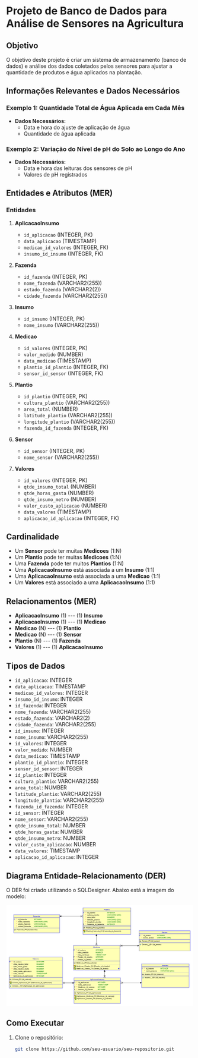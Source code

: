 # Projeto de Banco de Dados para Análise de Sensores na Agricultura

## Objetivo
O objetivo deste projeto é criar um sistema de armazenamento (banco de dados) e análise dos dados coletados pelos sensores para ajustar a quantidade de produtos e água aplicados na plantação.

## Informações Relevantes e Dados Necessários

### Exemplo 1: Quantidade Total de Água Aplicada em Cada Mês
- **Dados Necessários:**
  - Data e hora do ajuste de aplicação de água
  - Quantidade de água aplicada

### Exemplo 2: Variação do Nível de pH do Solo ao Longo do Ano
- **Dados Necessários:**
  - Data e hora das leituras dos sensores de pH
  - Valores de pH registrados

## Entidades e Atributos (MER)

### Entidades
1. **AplicacaoInsumo**
   - `id_aplicacao` (INTEGER, PK)
   - `data_aplicacao` (TIMESTAMP)
   - `medicao_id_valores` (INTEGER, FK)
   - `insumo_id_insumo` (INTEGER, FK)

2. **Fazenda**
   - `id_fazenda` (INTEGER, PK)
   - `nome_fazenda` (VARCHAR2(255))
   - `estado_fazenda` (VARCHAR2(2))
   - `cidade_fazenda` (VARCHAR2(255))

3. **Insumo**
   - `id_insumo` (INTEGER, PK)
   - `nome_insumo` (VARCHAR2(255))

4. **Medicao**
   - `id_valores` (INTEGER, PK)
   - `valor_medido` (NUMBER)
   - `data_medicao` (TIMESTAMP)
   - `plantio_id_plantio` (INTEGER, FK)
   - `sensor_id_sensor` (INTEGER, FK)

5. **Plantio**
   - `id_plantio` (INTEGER, PK)
   - `cultura_plantio` (VARCHAR2(255))
   - `area_total` (NUMBER)
   - `latitude_plantio` (VARCHAR2(255))
   - `longitude_plantio` (VARCHAR2(255))
   - `fazenda_id_fazenda` (INTEGER, FK)

6. **Sensor**
   - `id_sensor` (INTEGER, PK)
   - `nome_sensor` (VARCHAR2(255))

7. **Valores**
   - `id_valores` (INTEGER, PK)
   - `qtde_insumo_total` (NUMBER)
   - `qtde_horas_gasta` (NUMBER)
   - `qtde_insumo_metro` (NUMBER)
   - `valor_custo_aplicacao` (NUMBER)
   - `data_valores` (TIMESTAMP)
   - `aplicacao_id_aplicacao` (INTEGER, FK)

## Cardinalidade
- Um **Sensor** pode ter muitas **Medicoes** (1:N)
- Um **Plantio** pode ter muitas **Medicoes** (1:N)
- Uma **Fazenda** pode ter muitos **Plantios** (1:N)
- Uma **AplicacaoInsumo** está associada a um **Insumo** (1:1)
- Uma **AplicacaoInsumo** está associada a uma **Medicao** (1:1)
- Um **Valores** está associado a uma **AplicacaoInsumo** (1:1)

## Relacionamentos (MER)
- **AplicacaoInsumo** (1) --- (1) **Insumo**
- **AplicacaoInsumo** (1) --- (1) **Medicao**
- **Medicao** (N) --- (1) **Plantio**
- **Medicao** (N) --- (1) **Sensor**
- **Plantio** (N) --- (1) **Fazenda**
- **Valores** (1) --- (1) **AplicacaoInsumo**

## Tipos de Dados
- `id_aplicacao`: INTEGER
- `data_aplicacao`: TIMESTAMP
- `medicao_id_valores`: INTEGER
- `insumo_id_insumo`: INTEGER
- `id_fazenda`: INTEGER
- `nome_fazenda`: VARCHAR2(255)
- `estado_fazenda`: VARCHAR2(2)
- `cidade_fazenda`: VARCHAR2(255)
- `id_insumo`: INTEGER
- `nome_insumo`: VARCHAR2(255)
- `id_valores`: INTEGER
- `valor_medido`: NUMBER
- `data_medicao`: TIMESTAMP
- `plantio_id_plantio`: INTEGER
- `sensor_id_sensor`: INTEGER
- `id_plantio`: INTEGER
- `cultura_plantio`: VARCHAR2(255)
- `area_total`: NUMBER
- `latitude_plantio`: VARCHAR2(255)
- `longitude_plantio`: VARCHAR2(255)
- `fazenda_id_fazenda`: INTEGER
- `id_sensor`: INTEGER
- `nome_sensor`: VARCHAR2(255)
- `qtde_insumo_total`: NUMBER
- `qtde_horas_gasta`: NUMBER
- `qtde_insumo_metro`: NUMBER
- `valor_custo_aplicacao`: NUMBER
- `data_valores`: TIMESTAMP
- `aplicacao_id_aplicacao`: INTEGER

## Diagrama Entidade-Relacionamento (DER)
O DER foi criado utilizando o SQLDesigner. Abaixo está a imagem do modelo:

![img.png](img.png)

## Como Executar
1. Clone o repositório:
   ```bash
   git clone https://github.com/seu-usuario/seu-repositorio.git

